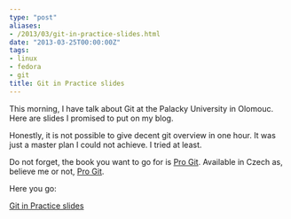 ```yaml
---
type: "post"
aliases:
- /2013/03/git-in-practice-slides.html
date: "2013-03-25T00:00:00Z"
tags:
- linux
- fedora
- git
title: Git in Practice slides
---
```


This morning, I have talk about Git at the Palacky University in Olomouc. Here
are slides I promised to put on my blog.

Honestly, it is not possible to give decent git overview in one hour. It was
just a master plan I could not achieve. I tried at least.


Do not forget, the book you want to go for is [Pro
Git](http://git-scm.com/book). Available in Czech as, believe me or not, [Pro
Git](http://knihy.nic.cz).

Here you go:

[Git in Practice
slides](http://lzap.fedorapeople.org/presentations/git-in-practice/)
